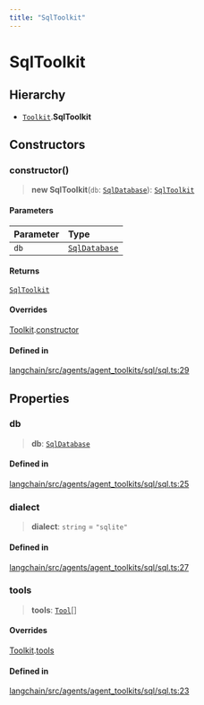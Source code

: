 ```yaml
---
title: "SqlToolkit"
---
```


# SqlToolkit

## Hierarchy

- [`Toolkit`](Toolkit.md).**SqlToolkit**

## Constructors

### constructor()

> **new SqlToolkit**(`db`: [`SqlDatabase`](../../sql_db/classes/SqlDatabase.md)): [`SqlToolkit`](SqlToolkit.md)

#### Parameters

| Parameter | Type                                                 |
| :-------- | :--------------------------------------------------- |
| `db`      | [`SqlDatabase`](../../sql_db/classes/SqlDatabase.md) |

#### Returns

[`SqlToolkit`](SqlToolkit.md)

#### Overrides

[Toolkit](Toolkit.md).[constructor](Toolkit.md#constructor)

#### Defined in

[langchain/src/agents/agent_toolkits/sql/sql.ts:29](https://github.com/hwchase17/langchainjs/blob/ddf2996/langchain/src/agents/agent_toolkits/sql/sql.ts#L29)

## Properties

### db

> **db**: [`SqlDatabase`](../../sql_db/classes/SqlDatabase.md)

#### Defined in

[langchain/src/agents/agent_toolkits/sql/sql.ts:25](https://github.com/hwchase17/langchainjs/blob/ddf2996/langchain/src/agents/agent_toolkits/sql/sql.ts#L25)

### dialect

> **dialect**: `string` = `"sqlite"`

#### Defined in

[langchain/src/agents/agent_toolkits/sql/sql.ts:27](https://github.com/hwchase17/langchainjs/blob/ddf2996/langchain/src/agents/agent_toolkits/sql/sql.ts#L27)

### tools

> **tools**: [`Tool`](../../tools/classes/Tool.md)[]

#### Overrides

[Toolkit](Toolkit.md).[tools](Toolkit.md#tools)

#### Defined in

[langchain/src/agents/agent_toolkits/sql/sql.ts:23](https://github.com/hwchase17/langchainjs/blob/ddf2996/langchain/src/agents/agent_toolkits/sql/sql.ts#L23)
